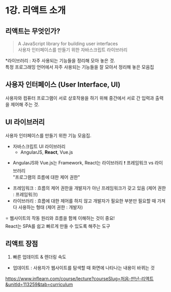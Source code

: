 # 1강. 리액트 소개

## 리액트는 무엇인가? 
> A JavaScript library for building user interfaces<br>
  사용자 인터페이스를 만들기 위한 자바스크립트 라이브러리

*라이브러리 : 자주 사용되는 기능들을 정리해 모아 놓은 것.<br>
특정 프로그래밍 언어에서 자주 사용되는 기능들을 잘 모아서 정리해 놓은 모음집

## 사용자 인터페이스 (User Interface, UI)
사용자와 컴퓨터 프로그램이 서로 상호작용을 하기 위해 중간에서 서로 간 입력과 출력을 제어해 주는 것.

## UI 라이브러리
사용자 인터페이스를 만들기 위한 기능 모음집. <br>
- 자바스크립트 UI 라이브러리 
  - AngularJS, <b>React</b>, Vue.js
* AngularJS와 Vue.js는 Framework, React는 라이브러리
:heavy_exclamation_mark: 프레임워크 vs 라이브러리<br>
"프로그램의 흐름에 대한 제어 권한"
- 프레임워크 : 흐름의 제어 권한을 개발자가 아닌 프레임워크가 갖고 있음 (제어 권한 : 프레임워크)
- 라이브러리 : 흐름에 대한 제어를 하지 않고 개발자가 필요한 부분만 필요할 때 가져다 사용하는 형태 (제어 권한 : 개발자)

:star: 웹사이트의 작동 원리와 흐름을 함께 이해하는 것이 중요! <br>
React는 SPA를 쉽고 빠르게 만들 수 있도록 해주는 도구

## 리액트 장점
1. 빠른 업데이트 & 렌더링 속도
* 업데이트 : 사용자가 웹사이트를 탐색할 때 화면에 나타나는 내용이 바뀌는 것

https://www.inflearn.com/course/lecture?courseSlug=처음-만난-리액트&unitId=113259&tab=curriculum 